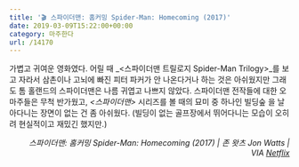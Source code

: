 ```yaml
---
title: '🎬 스파이더맨: 홈커밍 Spider-Man: Homecoming (2017)'
date: 2019-03-09T15:22:00+00:00
category: 마주한다
url: /14170
---
```


가볍고 귀여운 영화였다. 어릴 때 _<스파이더맨 트릴로지 Spider-Man Trilogy>_를 보고 자라서 삼촌이나 고뇌에 빠진 피터 파커가 안 나온다거나 하는 것은 아쉬웠지만 그래도 톰 홀랜드의 스파이더맨은 나름 귀엽고 나쁘지 않았다. 스파이더맨 전작들에 대한 오마주들은 무척 반가웠고, _<스파이더맨>_ 시리즈를 볼 때의 묘미 중 하나인 빌딩숲 을 날아다니는 장면이 없는 건 좀 아쉬웠다. (빌딩이 없는 골프장에서 뛰어다니는 모습이 오히려 현실적이고 재밌긴 했지만.)





<p style="text-align:right">
  <em>스파이더맨: 홈커밍 Spider-Man: Homecoming (2017) | 존 왓츠 Jon Watts | VIA </em><a rel="noreferrer noopener" href="http://netflix.com/" target="_blank"><em>Netflix</em></a>
</p>